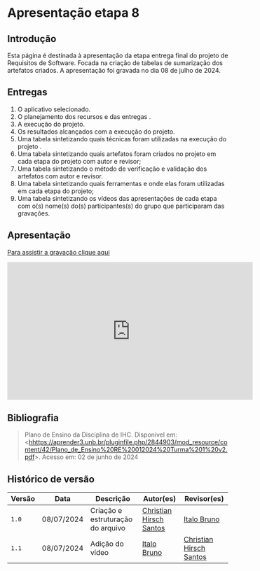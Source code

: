 # Apresentação etapa 8

## Introdução

Esta página é destinada à apresentação da etapa  entrega final do projeto de Requisitos de Software. Focada na criação de tabelas de sumarização dos artefatos criados. A apresentação foi gravada no dia 08 de julho de 2024.

## Entregas

1) O aplicativo selecionado.
2) O planejamento dos recursos e das entregas .
3) A execução do projeto.
4) Os resultados alcançados com a execução do projeto.
5) Uma tabela sintetizando quais técnicas foram utilizadas na execução do projeto .
6) Uma tabela sintetizando quais artefatos foram criados no projeto em cada etapa do projeto com autor e revisor;
7) Uma tabela sintetizando o método de verificação e validação dos artefatos com autor e revisor.
8) Uma tabela sintetizando quais ferramentas e onde elas foram utilizadas em cada etapa do projeto;
9) Uma tabela sintetizando os vídeos das apresentações de cada etapa com o(s) nome(s) do(s) participantes(s) do grupo que participaram das gravações.
 

## Apresentação

[Para assistir a gravação clique aqui](https://youtu.be/ENNkRIIwi6A)

<center>

<iframe width="560" height="315" src="https://www.youtube.com/embed/ENNkRIIwi6A?si=rCHOWiNbnrElJn41" title="YouTube video player" frameborder="0" allow="accelerometer; autoplay; clipboard-write; encrypted-media; gyroscope; picture-in-picture; web-share" referrerpolicy="strict-origin-when-cross-origin" allowfullscreen></iframe>

</center>

## Bibliografia

> Plano de Ensino da Disciplina de IHC. Disponível em: <<hhttps://aprender3.unb.br/pluginfile.php/2844903/mod_resource/content/42/Plano_de_Ensino%20RE%20012024%20Turma%201%20v2.pdf>>. Acesso em: 02 de junho de 2024

## Histórico de versão

| Versão |    Data    | Descrição| Autor(es)| Revisor(es)|
| ------ | :--------: | ------------------ | --------------------- | ----------------------------------- |
| `1.0` | 08/07/2024 | Criação e estruturação do arquivo |[Christian Hirsch Santos](https://github.com/crstyhs) |[Italo Bruno](https://github.com/ItaloBrunoM) |
| `1.1` | 08/07/2024 | Adição do vídeo |[Italo Bruno](https://github.com/ItaloBrunoM) |[Christian Hirsch Santos](https://github.com/crstyhs)|

